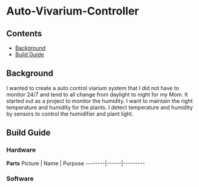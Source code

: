 # Auto-Vivarium-Controller
## Contents

- [Background](#background)
- [Build Guide](#build-guide)

## Background
I wanted to create a auto control viarium system that I did not have to monitor 24/7 and tend to all change from daylight to night for my Mom. It started out as a project to monitor the humidity. I want to maintain the right temperature and humidity for the plants. I detect temperature and humidity by sensors to control the humidifier and plant light.

## Build Guide

### Hardware
**Parts**
Picture | Name | Purpose
--------|------|---------

### Software
